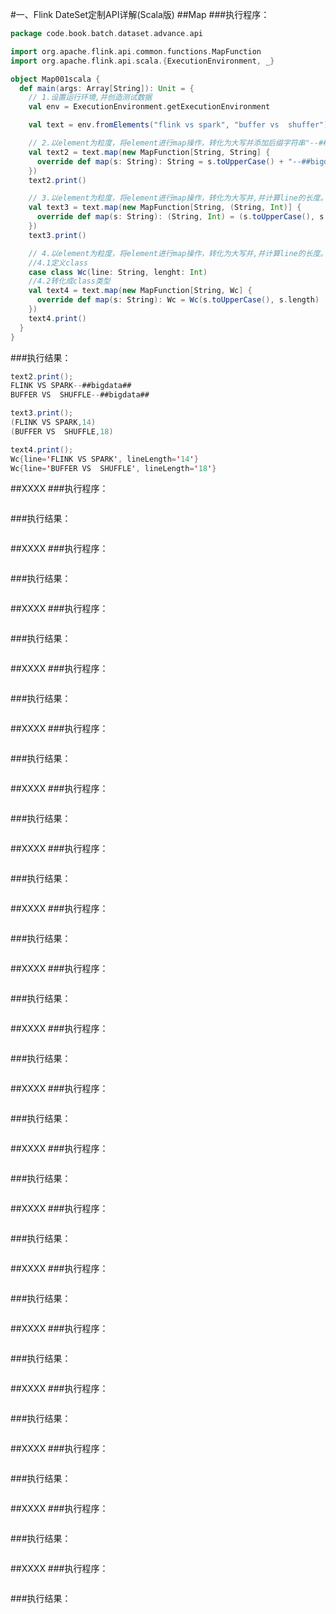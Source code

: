 #一、Flink DateSet定制API详解(Scala版)
##Map
###执行程序：
```scala
package code.book.batch.dataset.advance.api

import org.apache.flink.api.common.functions.MapFunction
import org.apache.flink.api.scala.{ExecutionEnvironment, _}

object Map001scala {
  def main(args: Array[String]): Unit = {
    // 1.设置运行环境,并创造测试数据
    val env = ExecutionEnvironment.getExecutionEnvironment

    val text = env.fromElements("flink vs spark", "buffer vs  shuffer")

    // 2.以element为粒度，将element进行map操作，转化为大写并添加后缀字符串"--##bigdata##"
    val text2 = text.map(new MapFunction[String, String] {
      override def map(s: String): String = s.toUpperCase() + "--##bigdata##"
    })
    text2.print()

    // 3.以element为粒度，将element进行map操作，转化为大写并,并计算line的长度。
    val text3 = text.map(new MapFunction[String, (String, Int)] {
      override def map(s: String): (String, Int) = (s.toUpperCase(), s.length)
    })
    text3.print()

    // 4.以element为粒度，将element进行map操作，转化为大写并,并计算line的长度。
    //4.1定义class
    case class Wc(line: String, lenght: Int)
    //4.2转化成class类型
    val text4 = text.map(new MapFunction[String, Wc] {
      override def map(s: String): Wc = Wc(s.toUpperCase(), s.length)
    })
    text4.print()
  }
}

```
###执行结果：
```scala
text2.print();
FLINK VS SPARK--##bigdata##
BUFFER VS  SHUFFLE--##bigdata##

text3.print();
(FLINK VS SPARK,14)
(BUFFER VS  SHUFFLE,18)

text4.print();
Wc{line='FLINK VS SPARK', lineLength='14'}
Wc{line='BUFFER VS  SHUFFLE', lineLength='18'}
```






##XXXX
###执行程序：
```scala
```
###执行结果：
```scala
```

##XXXX
###执行程序：
```scala
```
###执行结果：
```scala
```


##XXXX
###执行程序：
```scala
```
###执行结果：
```scala
```



##XXXX
###执行程序：
```scala
```
###执行结果：
```scala
```



##XXXX
###执行程序：
```scala
```
###执行结果：
```scala
```



##XXXX
###执行程序：
```scala
```
###执行结果：
```scala
```



##XXXX
###执行程序：
```scala
```
###执行结果：
```scala
```


##XXXX
###执行程序：
```scala
```
###执行结果：
```scala
```



##XXXX
###执行程序：
```scala
```
###执行结果：
```scala
```


##XXXX
###执行程序：
```scala
```
###执行结果：
```scala
```


##XXXX
###执行程序：
```scala
```
###执行结果：
```scala
```


##XXXX
###执行程序：
```scala
```
###执行结果：
```scala
```



##XXXX
###执行程序：
```scala
```
###执行结果：
```scala
```



##XXXX
###执行程序：
```scala
```
###执行结果：
```scala
```


##XXXX
###执行程序：
```scala
```
###执行结果：
```scala
```


##XXXX
###执行程序：
```scala
```
###执行结果：
```scala
```



##XXXX
###执行程序：
```scala
```
###执行结果：
```scala
```


##XXXX
###执行程序：
```scala
```
###执行结果：
```scala
```



##XXXX
###执行程序：
```scala
```
###执行结果：
```scala
```






